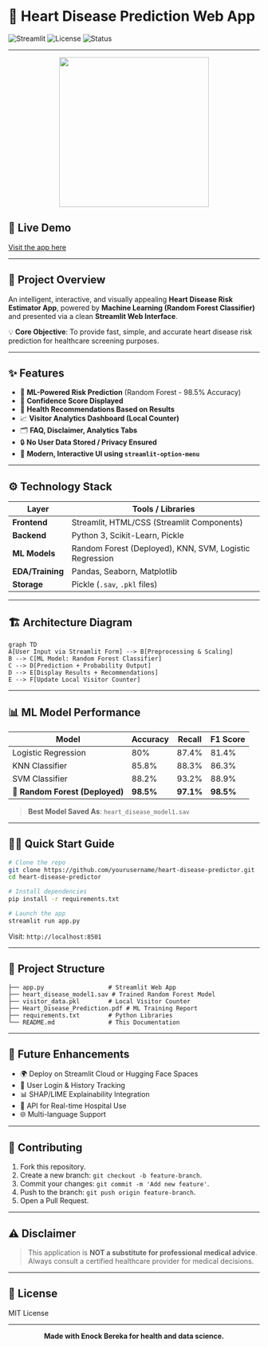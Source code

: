 # 💖 **Heart Disease Prediction Web App**

![Streamlit](https://img.shields.io/badge/Built%20with-Streamlit-red?logo=streamlit)
![License](https://img.shields.io/badge/License-MIT-green)
![Status](https://img.shields.io/badge/Status-Production-blue)

---

<p align="center">
  <img src="https://media.giphy.com/media/5GoVLqeAOo6PK/giphy.gif" width="300"/>
</p>

## 🚀 **Live Demo**
[Visit the app here](https://heart-disease-prediction-bksmkk57tszguvmccwvdgr.streamlit.app/)

---

## 📝 **Project Overview**

An intelligent, interactive, and visually appealing **Heart Disease Risk Estimator App**, powered by **Machine Learning (Random Forest Classifier)** and presented via a clean **Streamlit Web Interface**.

💡 **Core Objective**: To provide fast, simple, and accurate heart disease risk prediction for healthcare screening purposes.

---

## ✨ **Features**

- 🧠 **ML-Powered Risk Prediction** (Random Forest - 98.5% Accuracy)
- 🌟 **Confidence Score Displayed**
- 💬 **Health Recommendations Based on Results**
- 📈 **Visitor Analytics Dashboard (Local Counter)**
- 🗂️ **FAQ, Disclaimer, Analytics Tabs**
- 🔒 **No User Data Stored / Privacy Ensured**
- 🎨 **Modern, Interactive UI using `streamlit-option-menu`**

---

## ⚙️ **Technology Stack**

| Layer        | Tools / Libraries                  |
|-------------|------------------------------------|
| **Frontend**| Streamlit, HTML/CSS (Streamlit Components) |
| **Backend** | Python 3, Scikit-Learn, Pickle     |
| **ML Models** | Random Forest (Deployed), KNN, SVM, Logistic Regression |
| **EDA/Training** | Pandas, Seaborn, Matplotlib     |
| **Storage** | Pickle (`.sav`, `.pkl` files)      |

---

## 🏗️ **Architecture Diagram**

```mermaid
graph TD
A[User Input via Streamlit Form] --> B[Preprocessing & Scaling]
B --> C[ML Model: Random Forest Classifier]
C --> D[Prediction + Probability Output]
D --> E[Display Results + Recommendations]
E --> F[Update Local Visitor Counter]
```

---

## 📊 **ML Model Performance**

| Model                | Accuracy | Recall | F1 Score |
|---------------------|----------|--------|----------|
| Logistic Regression | 80%      | 87.4%  | 81.4%    |
| KNN Classifier       | 85.8%    | 88.3%  | 86.3%    |
| SVM Classifier       | 88.2%    | 93.2%  | 88.9%    |
| 🌟 **Random Forest (Deployed)** | **98.5%**  | **97.1%**  | **98.5%**    |

> **Best Model Saved As**: `heart_disease_model1.sav`

---

## 🏃‍♂️ **Quick Start Guide**

```bash
# Clone the repo
git clone https://github.com/yourusername/heart-disease-predictor.git
cd heart-disease-predictor

# Install dependencies
pip install -r requirements.txt

# Launch the app
streamlit run app.py
```

Visit: `http://localhost:8501`

---

## 📂 **Project Structure**

```
├── app.py                  # Streamlit Web App
├── heart_disease_model1.sav # Trained Random Forest Model
├── visitor_data.pkl        # Local Visitor Counter
├── Heart_Disease_Prediction.pdf # ML Training Report
├── requirements.txt        # Python Libraries
└── README.md               # This Documentation
```

---

## 🔮 **Future Enhancements**

- 🌍 Deploy on Streamlit Cloud or Hugging Face Spaces
- 🔑 User Login & History Tracking
- 📊 SHAP/LIME Explainability Integration
- 🏥 API for Real-time Hospital Use
- 🌐 Multi-language Support

---

## 🤝 **Contributing**

1. Fork this repository.
2. Create a new branch: `git checkout -b feature-branch`.
3. Commit your changes: `git commit -m 'Add new feature'`.
4. Push to the branch: `git push origin feature-branch`.
5. Open a Pull Request.

---

## ⚠️ **Disclaimer**

> This application is **NOT a substitute for professional medical advice**. Always consult a certified healthcare provider for medical decisions.

---

## 📄 **License**

MIT License

---

<p align="center">
  <b>Made with Enock Bereka for health and data science.</b>
</p>

